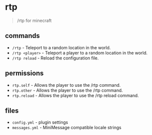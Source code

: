 # rtp
> /rtp for minecraft

## commands
- `/rtp` - Teleport to a random location in the world.
- `/rtp <player>` - Teleport a player to a random location in the world.
- `/rtp reload` - Reload the configuration file.

## permissions
- `rtp.self` - Allows the player to use the /rtp command.
- `rtp.other` - Allows the player to use the /rtp <player> command.
- `rtp.reload` - Allows the player to use the /rtp reload command.

## files
- `config.yml` - plugin settings
- `messages.yml` - MiniMessage compatible locale strings

